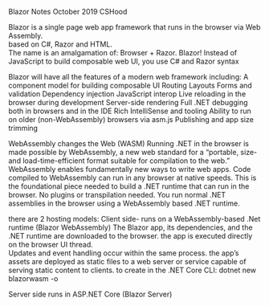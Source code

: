 

Blazor Notes
October 2019 
CSHood

Blazor is a single page web app framework that runs in the browser via Web Assembly.  
based on C#, Razor and HTML.  
The name is an amalgamation of:  Browser + Razor.   Blazor!
Instead of JavaScript to build composable web UI, you use C# and Razor syntax


Blazor will have all the features of a modern web framework including:
A component model for building composable UI
Routing
Layouts
Forms and validation
Dependency injection
JavaScript interop
Live reloading in the browser during development
Server-side rendering
Full .NET debugging both in browsers and in the IDE
Rich IntelliSense and tooling
Ability to run on older (non-WebAssembly) browsers via asm.js
Publishing and app size trimming

WebAssembly changes the Web  (WASM)
Running .NET in the browser is made possible by WebAssembly, a new web standard for a “portable, size- and load-time-efficient format suitable for compilation to the web.” WebAssembly enables fundamentally new ways to write web apps. Code compiled to WebAssembly can run in any browser at native speeds. This is the foundational piece needed to build a .NET runtime that can run in the browser. No plugins or transpilation needed. You run normal .NET assemblies in the browser using a WebAssembly based .NET runtime.


there are 2 hosting models:
Client side- 
runs on a WebAssembly-based .Net runtime (Blazor WebAssembly)
The Blazor app, its dependencies, and the .NET runtime are downloaded to the browser.
the app is executed directly on the browser UI thread.  
Updates and event handling occur within the same process.
the app’s assets are deployed as static files to a web server or service capable of serving static content to clients.
to create in the .NET Core CLI:  dotnet new blazorwasm -o <myWebAppName>  


Server side
runs in ASP.NET Core (Blazor Server)








